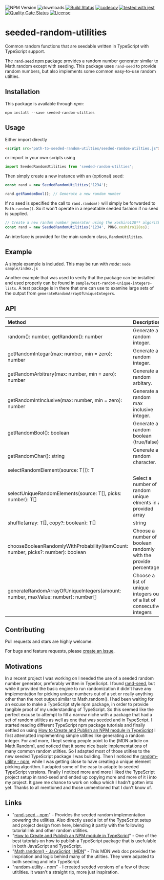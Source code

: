 ![NPM Version](https://img.shields.io/npm/v/seeded-random-utilities.svg?branch=master)
![downloads](https://img.shields.io/npm/dt/seeded-random-utilities.svg)
[![Build Status](https://travis-ci.com/m4bwav/seeded-random-utilities.svg?branch=master)](https://travis-ci.com/m4bwav/seeded-random-utilities)
[![codecov](https://codecov.io/gh/m4bwav/seeded-random-utilities/branch/master/graph/badge.svg)](https://codecov.io/gh/m4bwav/seeded-random-utilities)
[![tested with jest](https://img.shields.io/badge/tested_with-jest-99424f.svg)](https://github.com/facebook/jest)
[![Quality Gate Status](https://sonarcloud.io/api/project_badges/measure?project=m4bwav_seeded-random-utilities&metric=alert_status)](https://sonarcloud.io/dashboard?id=m4bwav_seeded-random-utilities)
[![License](https://img.shields.io/npm/l/seeded-random-utilities.svg)](https://github.com/m4bwav/seeded-random-utilities/blob/master/LICENSE)

# seeded-random-utilities
Common random functions that are seedable written in TypeScript with TypeScript support.

The [`rand-seed` npm package](https://www.npmjs.com/package/rand-seed) provides a random number generator similar to Math.random except with seeding.  This package uses `rand-seed` to provide random numbers, but also implements some common easy-to-use random utilties.

## Installation
This package is available through _npm_:

```
npm install --save seeded-random-utilties
```

## Usage
Either import directly

```html
<script src="path-to-seeded-random-utilties/seeded-random-utilties.js"></script>
```

or import in your own scripts using

```javascript
import SeededRandomUtilities from 'seeded-random-utilties';
```

Then simply create a new instance with an (optional) seed:

```javascript
const rand = new SeededRandomUtilities('1234');

rand.getRandomBool(); // Generate a new random number
```

If no seed is specified the call to `rand.random()` will simply be forwarded to `Math.random()`. So it won't operate in a repeatable seeded fashion if no seed is supplied.

```javascript
// Create a new random number generator using the xoshiro128** algorithm
const rand = new SeededRandomUtilities('1234', PRNG.xoshiro128ss);
```

An interface is provided for the main random class, `RandomUtilities`.

## Example
A simple example is included. This may be run with _node_: `node sample/index.js`

Another example that was used to verify that the package can be installed and used properly can be found in `sample/test-random-unique-integers-lists`.  A test package is in there that one can use to examine large sets of the output from `generateRandomArrayOfUniqueIntegers`.

## API

| Method                        | Description  |
|:------------------------------|:-------------|
| random(): number, getRandom(): number         | Generate a random integer.  |
| getRandomIntegar(max: number, min = zero): number      | Generate a random integer.  |
| getRandomArbitrary(max: number, min = zero): number          | Generate a random arbitary.  |
| getRandomIntInclusive(max: number, min = zero): number  | Generate a random max inclusive integer.  | 
| getRandomBool(): boolean    | Generate a random boolean (true/false). |
| getRandomChar(): string                | Generate a random character. |
|selectRandomElement<T>(source: T[]): T||Selects a random element out of the provided array|
|selectUniqueRandomElements<T>(source: T[], picks: number): T[]|Select a number of random unique elments in a provided array|
|shuffle<T>(array: T[], copy?: boolean): T[]|string| Randomly shuffle a provided array|
|chooseBooleanRandomlyWithProbability(itemCount: number, picks?: number): boolean| Choose a number of boolean randomly with the provide percentage|
|generateRandomArrayOfUniqueIntegers(amount: number, maxValue: number): number[]| Choose a list of unique integers out of a list of consecutive integers|



## Contributing

Pull requests and stars are highly welcome.

For bugs and feature requests, please [create an issue](https://github.com/m4bwav/seeded-random-utilities/issues/new).

## Motivations
In a recent project I was working on I needed the use of a seeded random number generator, preferably written in TypeScript. I found [rand-seed](https://www.npmjs.com/package/rand-seed), but while it provided the basic engine to run randomization it didn't have any implementation for picking unique numbers out of a set or really anything other than the root output similar to Math.random().  I had been waiting for an excuse to make a TypeScript style npm package, in order to provide tangible proof of my understanding of TypeScript.   So this seemed like the perfect excuse to attempt to fill a narrow niche with a package that had a set of random utilties as well as one that was seeded and in TypeScript.
I started reading different TypeScript npm package tutorials and finally settled on using [How to Create and Publish an NPM module in TypeScript](https://codeburst.io/https-chidume-nnamdi-com-npm-module-in-typescript-12b3b22f0724)
I first attemptted implementing simple utilties like generating a random integer.   For and more, I kept seeing people point to the [MDN article on Math.Random], and noticed that it some nice basic implementations of many common random utilties.  So I adapted most of those utilties to the new seeded TypeScript package I was buliding.  Then I noticed the [random-utility - npm](https://www.npmjs.com/package/random-utility), while I was getting close to have creating a unique element picking algorithm.  I adapted some of the easy to adapte to seeded TypeScript versions.
Finally I noticed more and more I liked the TypeScript project setup in rand-seed and ended up copying more and more of it i into my project.  It gave me chance to work on rollup which I hadn't gotten into yet.  Thanks to all mentioned and those unmentioned that I don't know of.


## Links
* "[rand-seed - npm](https://www.npmjs.com/package/rand-seed)" - Provides the seeded random implementation powering the utilities.  Also directly used a lot of the TypeScript setup and project design from here, blending it partly with the following tutorial link and other random utilities.
* "[How to Create and Publish an NPM module in TypeScript](https://codeburst.io/https-chidume-nnamdi-com-npm-module-in-typescript-12b3b22f0724)" - One of the best tutorials on how to publish a TypeScript package that is usefulable in both JavaScript and TypeScript.
* "[Math.random() - JavaScript | MDN](https://developer.mozilla.org/en-US/docs/Web/JavaScript/Reference/Global_Objects/Math/random)" - This MDN web doc provided the inspriation and logic behind many of the utilties.  They were adpated to both seeding and into TypeScript.
* "[random-utility - npm](https://www.npmjs.com/package/random-utility)" - I created seeded versions of a few of these utitlities.  It wasn't a straight rip, more just inspiration. 